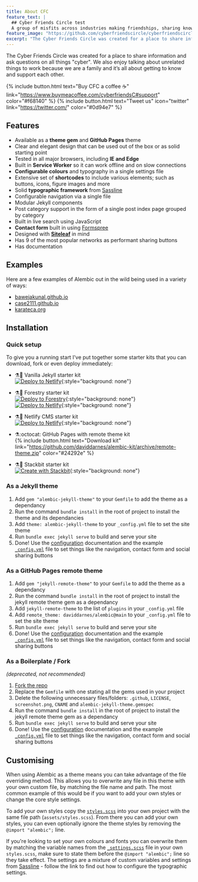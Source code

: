 ```yaml
---
title: About CFC
feature_text: |
  ## Cyber Friends Circle test
  A group of misfits across industries making friendships, sharing knowledge, and talking cyber
feature_image: "https://github.com/cyberfriendscircle/cyberfriendscircle.github.io/raw/main/assets/female-731495_1920.jpg"
excerpt: "The Cyber Friends Circle was created for a place to share information and ask questions on all things "cyber". We also enjoy talking about unrelated things to work because we are a family and it’s all about getting to know and support each other."
---
```


The Cyber Friends Circle was created for a place to share information and ask questions on all things "cyber". We also enjoy talking about unrelated things to work because we are a family and it’s all about getting to know and support each other.

{% include button.html text="Buy CFC a coffee ☕️" link="https://www.buymeacoffee.com/cyberfriendsC#support" color="#f68140" %} {% include button.html text="Tweet us" icon="twitter" link="https://twitter.com/" color="#0d94e7" %} 

## Features

- Available as a **theme gem** and **GitHub Pages** theme
- Clear and elegant design that can be used out of the box or as solid starting point
- Tested in all major browsers, including **IE and Edge**
- Built in **Service Worker** so it can work offline and on slow connections
- **Configurable colours** and typography in a single settings file
- Extensive set of **shortcodes** to include various elements; such as buttons, icons, figure images and more
- Solid **typographic framework** from [Sassline](https://sassline.com/)
- Configurable navigation via a single file
- Modular Jekyll components
- Post category support in the form of a single post index page grouped by category
- Built in live search using JavaScript
- **Contact form** built in using [Formspree](https://formspree.io/)
- Designed with **[Siteleaf](https://www.siteleaf.com/)** in mind
- Has 9 of the most popular networks as performant sharing buttons
- Has documentation

## Examples

Here are a few examples of Alembic out in the wild being used in a variety of ways:

- [bawejakunal.github.io](https://bawejakunal.github.io/)
- [case2111.github.io](https://case2111.github.io/)
- [karateca.org](https://www.karateca.org/)

## Installation

### Quick setup

To give you a running start I've put together some starter kits that you can download, fork or even deploy immediately:

- ⚗️🍨 Vanilla Jekyll starter kit  
  [![Deploy to Netlify](https://www.netlify.com/img/deploy/button.svg)](https://app.netlify.com/start/deploy?repository=https://github.com/daviddarnes/alembic-kit){:style="background: none"}
- ⚗️🌲 Forestry starter kit  
  [![Deploy to Forestry](https://assets.forestry.io/import-to-forestry.svg)](https://app.forestry.io/quick-start?repo=daviddarnes/alembic-forestry-kit&engine=jekyll){:style="background: none"}  
  [![Deploy to Netlify](https://www.netlify.com/img/deploy/button.svg)](https://app.netlify.com/start/deploy?repository=https://github.com/daviddarnes/alembic-forestry-kit){:style="background: none"}
- ⚗️💠 Netlify CMS starter kit  
  [![Deploy to Netlify](https://www.netlify.com/img/deploy/button.svg)](https://app.netlify.com/start/deploy?repository=https://github.com/daviddarnes/alembic-netlifycms-kit&stack=cms){:style="background: none"}

- ⚗️:octocat: GitHub Pages with remote theme kit  
  {% include button.html text="Download kit" link="https://github.com/daviddarnes/alembic-kit/archive/remote-theme.zip" color="#24292e" %}
- ⚗️🚀 Stackbit starter kit  
  [![Create with Stackbit](https://assets.stackbit.com/badge/create-with-stackbit.svg)](https://app.stackbit.com/create?theme=https://github.com/daviddarnes/alembic-stackbit-kit){:style="background: none"}

### As a Jekyll theme

1. Add `gem "alembic-jekyll-theme"` to your `Gemfile` to add the theme as a dependancy
2. Run the command `bundle install` in the root of project to install the theme and its dependancies
3. Add `theme: alembic-jekyll-theme` to your `_config.yml` file to set the site theme
4. Run `bundle exec jekyll serve` to build and serve your site
5. Done! Use the [configuration](#configuration) documentation and the example [`_config.yml`](https://github.com/daviddarnes/alembic/blob/master/_config.yml) file to set things like the navigation, contact form and social sharing buttons

### As a GitHub Pages remote theme

1. Add `gem "jekyll-remote-theme"` to your `Gemfile` to add the theme as a dependancy
2. Run the command `bundle install` in the root of project to install the jekyll remote theme gem as a dependancy
3. Add `jekyll-remote-theme` to the list of `plugins` in your `_config.yml` file
4. Add `remote_theme: daviddarnes/alembic@main` to your `_config.yml` file to set the site theme
5. Run `bundle exec jekyll serve` to build and serve your site
6. Done! Use the [configuration](#configuration) documentation and the example [`_config.yml`](https://github.com/daviddarnes/alembic/blob/master/_config.yml) file to set things like the navigation, contact form and social sharing buttons

### As a Boilerplate / Fork

_(deprecated, not recommended)_

1. [Fork the repo](https://github.com/daviddarnes/alembic#fork-destination-box)
2. Replace the `Gemfile` with one stating all the gems used in your project
3. Delete the following unnecessary files/folders: `.github`, `LICENSE`, `screenshot.png`, `CNAME` and `alembic-jekyll-theme.gemspec`
4. Run the command `bundle install` in the root of project to install the jekyll remote theme gem as a dependancy
5. Run `bundle exec jekyll serve` to build and serve your site
6. Done! Use the [configuration](#configuration) documentation and the example [`_config.yml`](https://github.com/daviddarnes/alembic/blob/master/_config.yml) file to set things like the navigation, contact form and social sharing buttons

## Customising

When using Alembic as a theme means you can take advantage of the file overriding method. This allows you to overwrite any file in this theme with your own custom file, by matching the file name and path. The most common example of this would be if you want to add your own styles or change the core style settings.

To add your own styles copy the [`styles.scss`](https://github.com/daviddarnes/alembic/blob/master/assets/styles.scss) into your own project with the same file path (`assets/styles.scss`). From there you can add your own styles, you can even optionally ignore the theme styles by removing the `@import "alembic";` line.

If you're looking to set your own colours and fonts you can overwrite them by matching the variable names from the [`_settings.scss`](https://github.com/daviddarnes/alembic/blob/master/_sass/_settings.scss) file in your own `styles.scss`, make sure to state them before the `@import "alembic";` line so they take effect. The settings are a mixture of custom variables and settings from [Sassline](https://medium.com/@jakegiltsoff/sassline-v2-0-e424b2881e7e) - follow the link to find out how to configure the typographic settings.
